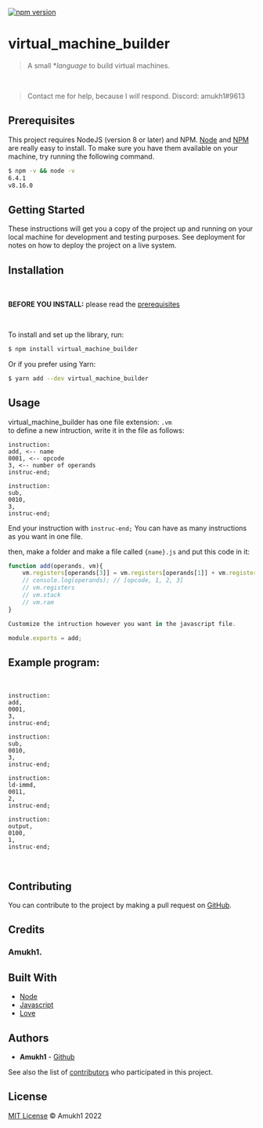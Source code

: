 [![npm version](https://badge.fury.io/js/virtual_machine_builder.svg)](https://www.npmjs.com/package/virtual_machine_builder)

# virtual_machine_builder

> A small **language* to build virtual machines.

<br>

> Contact me for help, because I *will* respond. Discord: amukh1#9613

## Prerequisites

This project requires NodeJS (version 8 or later) and NPM.
[Node](http://nodejs.org/) and [NPM](https://npmjs.org/) are really easy to install.
To make sure you have them available on your machine,
try running the following command.

```sh
$ npm -v && node -v
6.4.1
v8.16.0
```

## Getting Started

These instructions will get you a copy of the project up and running on your local machine for development and testing purposes. See deployment for notes on how to deploy the project on a live system.

## Installation
<br>

**BEFORE YOU INSTALL:** please read the [prerequisites](#prerequisites)

<br>

To install and set up the library, run:

```sh
$ npm install virtual_machine_builder
```

Or if you prefer using Yarn:

```sh
$ yarn add --dev virtual_machine_builder
```

<!-- ## There is also a vscode extension:
**[Extension Link](https://marketplace.visualstudio.com/items?itemName=amukh1.ritchie)**

**Or  just search up "virtual_machine_builder" in the extensions section**

![img](./virtual_machine_builder.png) -->

## Usage

virtual_machine_builder has one file extension: `.vm`
<br>
to define a new intruction, write it in the file as follows:

```
instruction:
add, <-- name
0001, <-- opcode
3, <-- number of operands
instruc-end;

instruction:
sub,
0010,
3,
instruc-end;
```
End your instruction with `instruc-end;`
You can have as many instructions as you want in one file.

then, make a folder and make a file called `{name}.js` and put this code in it:
<br>

```js
function add(operands, vm){
    vm.registers[operands[3]] = vm.registers[operands[1]] + vm.registers[operands[2]]
    // console.log(operands); // [opcode, 1, 2, 3]
    // vm.registers
    // vm.stack
    // vm.ram
}

Customize the intruction however you want in the javascript file.

module.exports = add;
```

## Example program:
<br>

```
instruction:
add,
0001,
3,
instruc-end;

instruction:
sub,
0010,
3,
instruc-end;

instruction:
ld-immd,
0011,
2,
instruc-end;

instruction:
output,
0100,
1,
instruc-end;
```

<!-- <style>
.docs {
    transition: all 0.5s ease;
    position: relative;
    top: 0px;
    background-color:#0f38f0; 
    border-radius:25px; 
    color: white; 
    padding:25px;
    border: none;
}

.docs:Hover {
    top: -10px;
    background-color: #0009a8;
        /* color: white;  */
}

.a {
      text-decoration: none;
    color: white;
    font-size: 2rem;
}

</style> -->

<!-- <button class="docs" href="/handbook/toc/" style="" onClick="()=>{alert('Missed the link?')}">
<a class="a" href="https://ritchie.js.org/docs/">Visit Docs</a>
</button> -->


<br>

## Contributing

You can contribute to the project by making a pull request on [GitHub](https://github.com/amukh1/virtual_machine_builder).

## Credits

### Amukh1.

## Built With

* [Node](https://nodejs.org/)
* [Javascript](https://www.javascript.com/)
* [Love](https://amukh1.dev)

## Authors

* **Amukh1** - [Github](https://github.com/amukh1)

See also the list of [contributors](https://github.com/amukh1/virtual_machine_builder/contributors) who participated in this project.

## License

[MIT License](https://mit-license.org/2022) © Amukh1 2022